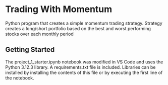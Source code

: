 # Trading With Momentum

Python program that creates a simple momentum trading strategy.  Strategy creates a long/short portfolio based on the best and worst performing stocks over each monthly period

## Getting Started

The project_1_starter.ipynb notebook was modified in VS Code and uses the Python 3.12.3 library.  A requirements.txt file is included.  Libraries can be installed by installing the contents of this file or by executing the first line of the notebook.
